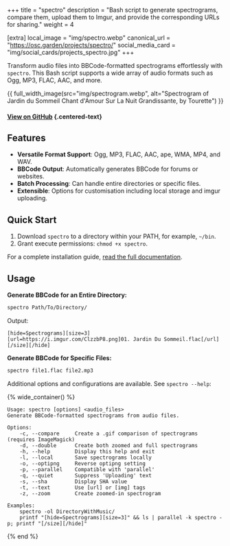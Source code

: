 +++
title = "spectro"
description = "Bash script to generate spectrograms, compare them, upload them to Imgur, and provide the corresponding URLs for sharing."
weight = 4

[extra]
local_image = "img/spectro.webp"
canonical_url = "https://osc.garden/projects/spectro/"
social_media_card = "img/social_cards/projects_spectro.jpg"
+++

Transform audio files into BBCode-formatted spectrograms effortlessly with `spectro`. This Bash script supports a wide array of audio formats such as Ogg, MP3, FLAC, AAC, and more.

{{ full_width_image(src="img/spectrogram.webp", alt="Spectrogram of Jardin du Sommeil Chant d'Amour Sur La Nuit Grandissante, by Tourette") }}

#### [View on GitHub](https://github.com/welpo/spectro) {.centered-text}

## Features

- **Versatile Format Support**: Ogg, MP3, FLAC, AAC, ape, WMA, MP4, and WAV.
- **BBCode Output**: Automatically generates BBCode for forums or websites.
- **Batch Processing**: Can handle entire directories or specific files.
- **Extensible**: Options for customisation including local storage and imgur uploading.

## Quick Start

1. Download `spectro` to a directory within your PATH, for example, `~/bin`.
2. Grant execute permissions: `chmod +x spectro`.

For a complete installation guide, [read the full documentation](https://github.com/welpo/spectro#install).

## Usage

**Generate BBCode for an Entire Directory:**

```bash
spectro Path/To/Directory/
```

Output:

```
[hide=Spectrograms][size=3]
[url=https://i.imgur.com/ClzzbP8.png]01. Jardin Du Sommeil.flac[/url]
[/size][/hide]
```

**Generate BBCode for Specific Files:**

```bash
spectro file1.flac file2.mp3
```

Additional options and configurations are available. See `spectro --help`:

{% wide_container() %}

```
Usage: spectro [options] <audio_files>
Generate BBCode-formatted spectrograms from audio files.

Options:
    -c, --compare     Create a .gif comparison of spectrograms (requires ImageMagick)
    -d, --double      Create both zoomed and full spectrograms
    -h, --help        Display this help and exit
    -l, --local       Save spectrograms locally
    -o, --optipng     Reverse optipng setting
    -p, --parallel    Compatible with 'parallel'
    -q, --quiet       Suppress 'Uploading' text
    -s, --sha         Display SHA value
    -t, --text        Use [url] or [img] tags
    -z, --zoom        Create zoomed-in spectrogram

Examples:
    spectro -ol DirectoryWithMusic/
    printf "[hide=Spectrograms][size=3]" && ls | parallel -k spectro -p; printf "[/size][/hide]"
```

{% end %}
